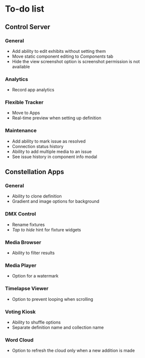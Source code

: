 # To-do list

## Control Server

### General
- Add ability to edit exhibits without setting them
- Move static component editing to _Components_ tab
- Hide the view screenshot option is screenshot permission is not available

### Analytics
- Record app analytics

### Flexible Tracker
- Move to Apps
- Real-time preview when setting up definition

### Maintenance
- Add ability to mark issue as resolved
- Connection status history
- Ability to add multiple media to an issue
- See issue history in component info modal

## Constellation Apps

### General
- Ability to clone definition
- Gradient and image options for background

### DMX Control
- Rename fixtures
- *Tap to hide* hint for fixture widgets

### Media Browser
- Ability to filter results

### Media Player
- Option for a watermark

### Timelapse Viewer
- Option to prevent looping when scrolling

### Voting Kiosk
- Ability to shuffle options
- Separate definition name and collection name

### Word Cloud
- Option to refresh the cloud only when a new addition is made